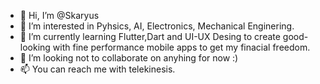 - 👋 Hi, I’m @Skaryus
- 👀 I’m interested in Pyhsics, AI, Electronics, Mechanical Enginering.
- 🌱 I’m currently learning Flutter,Dart and UI-UX Desing to create good-looking with fine performance mobile apps to get my finacial freedom.
- 💞️ I’m looking not to collaborate on anyhing for now :)
- 📫 You can reach me with telekinesis.

<!---
Skaryus/Skaryus is a ✨ special ✨ repository because its `README.md` (this file) appears on your GitHub profile.
You can click the Preview link to take a look at your changes.
--->
